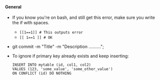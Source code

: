 


#### General
 - If you know you're on bash, and still get this error, make sure you write the if with spaces.
	- `[[1==1]] # This outputs error`
	- `[[ 1==1 ]] # OK`


 - git commit -m "Title" -m "Description ..........";
 - To ignore if primary key already exists and keep inserting:
	```
	INSERT INTO mytable (id, col1, col2)
	VALUES (123, 'some_value', 'some_other_value')
	ON CONFLICT (id) DO NOTHING
	```
